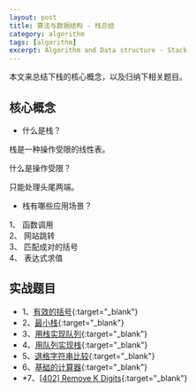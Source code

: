 ```yaml
---
layout: post
title: 算法与数据结构 - 栈总结
category: algorithm
tags: [algorithm]
excerpt: Algorithm and Data structure - Stack
---
```



本文来总结下栈的核心概念，以及归纳下相关题目。  



## 核心概念  

- 什么是栈？  

栈是一种操作受限的线性表。  

什么是操作受限？  

只能处理头尾两端。  

- 栈有哪些应用场景？  

1、 函数调用  
2、 网站跳转  
3、 匹配成对的括号  
4、 表达式求值  

## 实战题目  

- 1、[有效的括号](http://yaoyichen.cn/algorithm/2020/05/04/leetcode-20.html){:target="_blank"}  
- 2、[最小栈](http://yaoyichen.cn/algorithm/2020/05/04/leetcode-155.html){:target="_blank"}  
- 3、[用栈实现队列](http://yaoyichen.cn/algorithm/2020/05/04/leetcode-232.html){:target="_blank"}  
- 4、[用队列实现栈](http://yaoyichen.cn/algorithm/2020/05/04/leetcode-225.html){:target="_blank"}  
- 5、[退格字符串比较](http://yaoyichen.cn/algorithm/2020/05/05/leetcode-844.html){:target="_blank"}  
- 6、[基础的计算器](http://yaoyichen.cn/algorithm/2020/05/05/leetcode-224.html){:target="_blank"}  
- *7、[[402] Remove K Digits](http://yaoyichen.cn/algorithm/2020/07/04/leetcode-402.html){:target="_blank"}  



